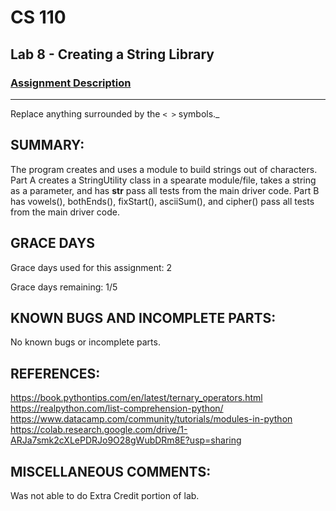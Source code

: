 # CS 110
## Lab 8 - Creating a String Library

### [Assignment Description](https://docs.google.com/document/d/1y_jvdf4tiNYyqNEkz-w9HXeigK8qQ45d-E4J1fvDBXk/edit?usp=sharing)

***

Replace anything surrounded by the `< >` symbols._

## SUMMARY:
The program creates and uses a module to build strings out of characters. Part A creates a StringUtility class in a spearate module/file, takes a string as a parameter, and has __str__ pass all tests from the main driver code. Part B has vowels(), bothEnds(), fixStart(), asciiSum(), and cipher() pass all tests from the main driver code.   

## GRACE DAYS
Grace days used for this assignment: 2

Grace days remaining: 1/5

## KNOWN BUGS AND INCOMPLETE PARTS:
No known bugs or incomplete parts. 

## REFERENCES:
https://book.pythontips.com/en/latest/ternary_operators.html
https://realpython.com/list-comprehension-python/
https://www.datacamp.com/community/tutorials/modules-in-python
https://colab.research.google.com/drive/1-ARJa7smk2cXLePDRJo9O28gWubDRm8E?usp=sharing
## MISCELLANEOUS COMMENTS:
Was not able to do Extra Credit portion of lab.  
